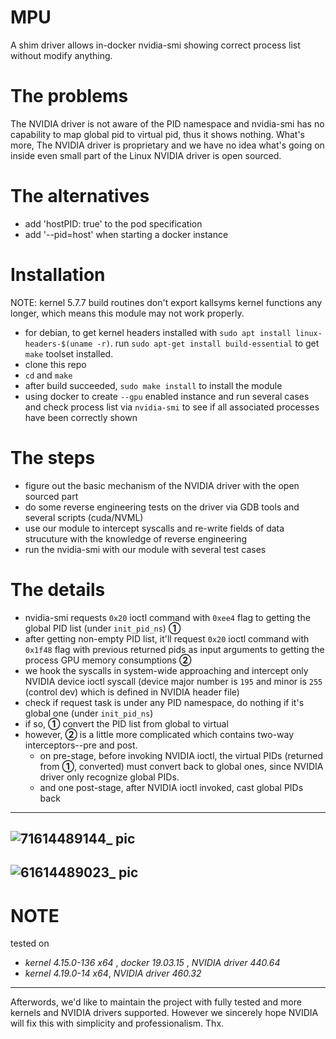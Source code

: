 # MPU
A shim driver allows in-docker nvidia-smi showing correct process list without modify anything.

# The problems
The NVIDIA driver is not aware of the PID namespace and nvidia-smi has no capability to map global pid to virtual pid, thus it shows nothing.
What's more, The NVIDIA driver is proprietary and we have no idea what's going on inside even small part of the Linux NVIDIA driver is open sourced.

# The alternatives
- add 'hostPID: true' to the pod specification
- add '--pid=host' when starting a docker instance

# Installation
NOTE: kernel 5.7.7 build routines don't export kallsyms kernel functions any longer, which means this module may not work properly.

- for debian, to get kernel headers installed with `sudo apt install linux-headers-$(uname -r)`. run `sudo apt-get install build-essential` to get `make` toolset installed.
- clone this repo
- `cd` and `make`
- after build succeeded, `sudo make install` to install the module
- using docker to create `--gpu` enabled instance and run several cases and check process list via `nvidia-smi` to see if all associated processes have been correctly shown

# The steps
- figure out the basic mechanism of the NVIDIA driver with the open sourced part
- do some reverse engineering tests on the driver via GDB tools and several scripts (cuda/NVML)
- use our module to intercept syscalls and re-write fields of data strucuture with the knowledge of reverse engineering
- run the nvidia-smi with our module with several test cases

# The details
- nvidia-smi requests `0x20` ioctl command with `0xee4` flag to getting the global PID list (under `init_pid_ns`) **①**
- after getting non-empty PID list, it'll request `0x20` ioctl command with `0x1f48` flag with previous returned pids as input arguments to getting the process GPU memory consumptions **②**
- we hook the syscalls in system-wide approaching and intercept only NVIDIA device ioctl syscall (device major number is `195` and minor is `255` (control dev) which is defined in NVIDIA header file)
- check if request task is under any PID namespace, do nothing if it's global one (under `init_pid_ns`)
- if so, **①** convert the PID list from global to virtual
- however, **②** is a little more complicated which contains two-way interceptors--pre and post. 
  - on pre-stage, before invoking NVIDIA ioctl, the virtual PIDs (returned from **①**, converted) must convert back to global ones, since NVIDIA driver only recognize global PIDs. 
  - and one post-stage, after NVIDIA ioctl invoked, cast global PIDs back

---
![71614489144_ pic](https://user-images.githubusercontent.com/14119758/109408926-28831a00-79c9-11eb-8abf-a8382f5a897a.jpg)
---
![61614489023_ pic](https://user-images.githubusercontent.com/14119758/109408930-2d47ce00-79c9-11eb-8ec3-90f4324c6dd3.jpg)
---

# NOTE
tested on 
- _kernel 4.15.0-136 x64_ , _docker 19.03.15_ , _NVIDIA driver 440.64_
- _kernel 4.19.0-14 x64_,  _NVIDIA driver 460.32_

---
Afterwords, we'd like to maintain the project with fully tested and more kernels and NVIDIA drivers supported. 
However we sincerely hope NVIDIA will fix this with simplicity and professionalism. Thx.
